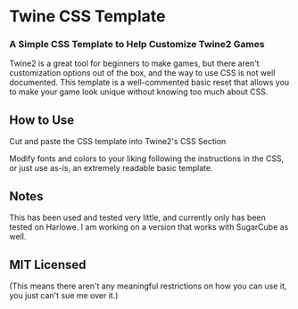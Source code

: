 # Twine CSS Template

### A Simple CSS Template to Help Customize Twine2 Games

Twine2 is a great tool for beginners to make games, but there aren't customization options out of the box, and the way to use CSS is not well documented.  This template is a well-commented basic reset that allows you to make your game look unique without knowing too much about CSS.

## How to Use

Cut and paste the CSS template into Twine2's CSS Section

Modify fonts and colors to your liking following the instructions in the CSS, or just use as-is, an extremely readable basic template.

## Notes

This has been used and tested very little, and currently only has been tested on Harlowe.  I am working on a version that works with SugarCube as well.

## MIT Licensed

(This means there aren't any meaningful restrictions on how you can use it, you just can't sue me over it.)
